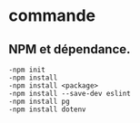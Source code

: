 # commande 

## NPM et dépendance.

```
-npm init
-npm install
-npm install <package>
-npm install --save-dev eslint
-npm install pg
-npm install dotenv


```